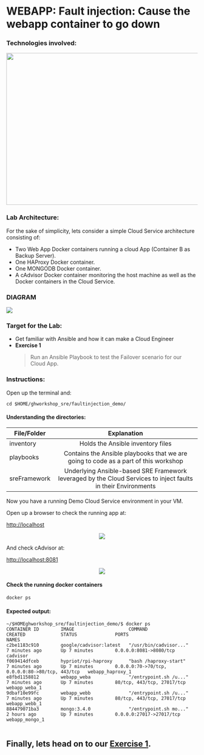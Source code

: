# WEBAPP: Fault injection: Cause the webapp container to go down

### Technologies involved:

<p align="center">
<img src="https://cloud.githubusercontent.com/assets/2295612/23793540/a3d03abe-0540-11e7-9b21-6e82119c94ce.jpg" width="600" height="400">
</p>

### Lab Architecture:

For the sake of simplicity, lets consider a simple Cloud Service architecture consisting of:

* Two Web App Docker containers running a cloud App (Container B as Backup Server).
* One HAProxy Docker container.
* One MONGODB Docker container.
* A cAdvisor Docker container monitoring the host machine as well as the Docker containers in the Cloud Service.

### DIAGRAM

<img src="https://github.com/maychu/ghworkshop_sre/blob/master/images/architecture.jpg">

### Target for the Lab:

* Get familiar with Ansible and how it can make a Cloud Engineer 
* **Exercise 1**
    > Run an Ansible Playbook to test the Failover scenario for our Cloud App.

### Instructions:

Open up the terminal and:


```shell
cd $HOME/ghworkshop_sre/faultinjection_demo/
```


#### Understanding the directories:

| File/Folder        | Explanation   |
| ------------- |:-------------:|
| inventory      | Holds the Ansible inventory files    |
| playbooks | Contains the Ansible playbooks that we are going to code as a part of this workshop      |
| sreFramework | Underlying Ansible-based SRE Framework leveraged by the Cloud Services to inject faults in their Environments |



Now you have a running Demo Cloud Service environment in your VM.

Open up a browser to check the running app at:

<http://localhost>


<p align="center">
<img src="https://github.com/maychu/ghworkshop_sre/blob/master/images/webapp-image.jpg" >
</p>


And check cAdvisor at:

<http://localhost:8081>

<p align="center">
<img src="https://cloud.githubusercontent.com/assets/2295612/24097794/af58f4f2-0d24-11e7-865b-159251f8908b.png" >
</p>



#### Check the running docker containers 

```shell
docker ps
```

#### Expected output:

```shell
~/$HOMEghworkshop_sre/faultinjection_demo/$ docker ps
CONTAINER ID        IMAGE                    COMMAND                  CREATED             STATUS              PORTS                                             NAMES
c2be1183c910        google/cadvisor:latest   "/usr/bin/cadvisor..."   7 minutes ago       Up 7 minutes        0.0.0.0:8081->8080/tcp                            cadvisor
f069414dfceb        hypriot/rpi-haproxy      "bash /haproxy-start"    7 minutes ago       Up 7 minutes        0.0.0.0:70->70/tcp, 0.0.0.0:80->80/tcp, 443/tcp   webapp_haproxy_1
e8fbd1158812        webapp_weba              "/entrypoint.sh /u..."   7 minutes ago       Up 7 minutes        80/tcp, 443/tcp, 27017/tcp                        webapp_weba_1
9dbaf10e99fc        webapp_webb              "/entrypoint.sh /u..."   7 minutes ago       Up 7 minutes        80/tcp, 443/tcp, 27017/tcp                        webapp_webb_1
884479071ba3        mongo:3.4.0              "/entrypoint.sh mo..."   2 hours ago         Up 7 minutes        0.0.0.0:27017->27017/tcp                          webapp_mongo_1


```

## Finally, lets head on to our [Exercise 1](https://github.com/maychu/ghworkshop_sre/tree/master/faultinjection_demo/playbooks/exercise_1).
